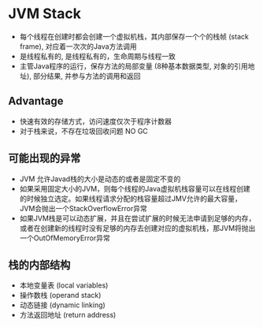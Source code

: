 # JVM Stack


* 每个线程在创建时都会创建一个虚拟机栈，其内部保存一个个的栈帧 (stack frame), 对应着一次次的Java方法调用
* 是线程私有的, 是线程私有的，生命周期与线程一致
* 主管Java程序的运行，保存方法的局部变量 (8种基本数据类型, 对象的引用地址), 部分结果, 并参与方法的调用和返回


## Advantage

* 快速有效的存储方式，访问速度仅次于程序计数器
* 对于栈来说，不存在垃圾回收问题 NO GC



## 可能出现的异常

* JVM 允许Javad栈的大小是动态的或者是固定不变的
* 如果采用固定大小的JVM，则每个线程的Java虚拟机栈容量可以在线程创建的时候独立选定。如果线程请求分配的栈容量超过JMV允许的最大容量，JVM会抛出一个StackOverflowError异常
* 如果JVM栈是可以动态扩展，并且在尝试扩展的时候无法申请到足够的内存，或者在创建新的线程时没有足够的内存去创建对应的虚拟机栈，那JVM将抛出一个OutOfMemoryError异常



## 栈的内部结构

* 本地变量表 (local variables)
* 操作数栈 (operand stack)
* 动态链接 (dynamic linking)
* 方法返回地址 (return address)


